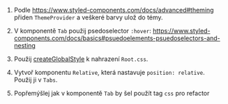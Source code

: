 1. Podle https://www.styled-components.com/docs/advanced#theming přiden `ThemeProvider` a veškeré barvy ulož do témy.

2. V komponentě `Tab` použij psedoselector `:hover`: https://www.styled-components.com/docs/basics#psuedoelements-psuedoselectors-and-nesting

3. Použij [createGlobalStyle](https://www.styled-components.com/docs/api#createglobalstyle) k nahrazení `Root.css`.

4. Vytvoř komponentu `Relative`, která nastavuje `position: relative`. Použij ji v `Tabs`.

5. Popřemýšlej jak v komponentě `Tab` by šel použít tag `css` pro refactor